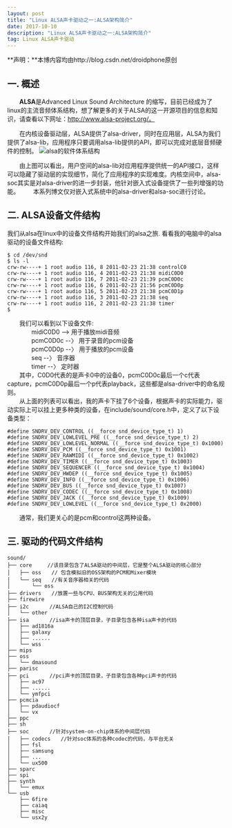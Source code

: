 ```yaml
---
layout: post
title: "Linux ALSA声卡驱动之一:ALSA架构简介"
date: 2017-10-10
description: "Linux ALSA声卡驱动之一:ALSA架构简介"
tag: Linux ALSA声卡驱动 
---   
```


**声明：**本博内容均由http://blog.csdn.net/droidphone原创

## **一. 概述**
&emsp;&emsp;**ALSA**是Advanced Linux Sound Architecture 的缩写，目前已经成为了linux的主流音频体系结构，想了解更多的关于ALSA的这一开源项目的信息和知识，请查看以下网址：http://www.alsa-project.org/。

&emsp;&emsp;在内核设备驱动层，ALSA提供了alsa-driver，同时在应用层，ALSA为我们提供了alsa-lib，应用程序只要调用alsa-lib提供的API，即可以完成对底层音频硬件的控制。 
![alsa的软件体系结构](http://img.blog.csdn.net/20171010133231003?watermark/2/text/aHR0cDovL2Jsb2cuY3Nkbi5uZXQvVGlnZXI5OTExMQ==/font/5a6L5L2T/fontsize/400/fill/I0JBQkFCMA==/dissolve/70/gravity/SouthEast)

&emsp;&emsp;由上图可以看出，用户空间的alsa-lib对应用程序提供统一的API接口，这样可以隐藏了驱动层的实现细节，简化了应用程序的实现难度。内核空间中，alsa-soc其实是对alsa-driver的进一步封装，他针对嵌入式设备提供了一些列增强的功能。
&emsp;&emsp;本系列博文仅对嵌入式系统中的alsa-driver和alsa-soc进行讨论。 
   
## **二. ALSA设备文件结构**
  我们从alsa在linux中的设备文件结构开始我们的alsa之旅. 看看我的电脑中的alsa驱动的设备文件结构: 

```
$ cd /dev/snd 
$ ls -l 
crw-rw----+ 1 root audio 116, 8 2011-02-23 21:38 controlC0 
crw-rw----+ 1 root audio 116, 4 2011-02-23 21:38 midiC0D0 
crw-rw----+ 1 root audio 116, 7 2011-02-23 21:39 pcmC0D0c 
crw-rw----+ 1 root audio 116, 6 2011-02-23 21:56 pcmC0D0p 
crw-rw----+ 1 root audio 116, 5 2011-02-23 21:38 pcmC0D1p 
crw-rw----+ 1 root audio 116, 3 2011-02-23 21:38 seq 
crw-rw----+ 1 root audio 116, 2 2011-02-23 21:38 timer 
$
```

&emsp;&emsp;我们可以看到以下设备文件:   
&emsp;&emsp;&emsp;&emsp;midiC0D0 --> 用于播放midi音频   
&emsp;&emsp;&emsp;&emsp;pcmC0D0c --〉 用于录音的pcm设备   
&emsp;&emsp;&emsp;&emsp;pcmC0D0p --〉 用于播放的pcm设备   
&emsp;&emsp;&emsp;&emsp;seq --〉 音序器   
&emsp;&emsp;&emsp;&emsp;timer --〉 定时器   
&emsp;&emsp;其中，C0D0代表的是声卡0中的设备0，pcmC0D0c最后一个c代表capture，pcmC0D0p最后一个p代表playback，这些都是alsa-driver中的命名规则。   
&emsp;&emsp;从上面的列表可以看出，我的声卡下挂了6个设备，根据声卡的实际能力，驱动实际上可以挂上更多种类的设备，在include/sound/core.h中，定义了以下设备类型： 

```
#define SNDRV_DEV_CONTROL ((__force snd_device_type_t) 1) 
#define SNDRV_DEV_LOWLEVEL_PRE ((__force snd_device_type_t) 2) 
#define SNDRV_DEV_LOWLEVEL_NORMAL ((__force snd_device_type_t) 0x1000)
#define SNDRV_DEV_PCM ((__force snd_device_type_t) 0x1001) 
#define SNDRV_DEV_RAWMIDI ((__force snd_device_type_t) 0x1002) 
#define SNDRV_DEV_TIMER ((__force snd_device_type_t) 0x1003) 
#define SNDRV_DEV_SEQUENCER ((__force snd_device_type_t) 0x1004)
#define SNDRV_DEV_HWDEP ((__force snd_device_type_t) 0x1005) 
#define SNDRV_DEV_INFO ((__force snd_device_type_t) 0x1006) 
#define SNDRV_DEV_BUS ((__force snd_device_type_t) 0x1007) 
#define SNDRV_DEV_CODEC ((__force snd_device_type_t) 0x1008) 
#define SNDRV_DEV_JACK ((__force snd_device_type_t) 0x1009) 
#define SNDRV_DEV_LOWLEVEL ((__force snd_device_type_t) 0x2000) 
```
　　通常，我们更关心的是pcm和control这两种设备。 
  
## **三. 驱动的代码文件结构**
```
sound/
├── core　　　//该目录包含了ALSA驱动的中间层，它是整个ALSA驱动的核心部分
│   ├── oss　　// 包含模拟旧的OSS架构的PCM和Mixer模块
│   └── seq　　//有关音序器相关的代码
│       └── oss
├── drivers　　//放置一些与CPU、BUS架构无关的公用代码
├── firewire
├── i2c　　　　//ALSA自己的I2C控制代码
│   └── other
├── isa　　　　//isa声卡的顶层目录，子目录包含各种isa声卡的代码
│   ├── ad1816a
│   ├── galaxy
│   ├── ......
│   └── wss
├── mips
├── oss
│   └── dmasound
├── parisc
├── pci　　　　//pci声卡的顶层目录，子目录包含各种pci声卡的代码
│   ├── ac97
│   ├── ......
│   └── ymfpci
├── pcmcia
│   ├── pdaudiocf
│   └── vx
├── ppc
├── sh
├── soc　　　　//针对system-on-chip体系的中间层代码
│   ├── codecs　　//针对soc体系的各种codec的代码，与平台无关
│   ├── fsl
│   ├── samsung
│   ├── ...
│   └── ux500
├── sparc
├── spi
├── synth
│   └── emux
└── usb
    ├── 6fire
	├── caiaq
	├── misc
	└── usx2y 
```
